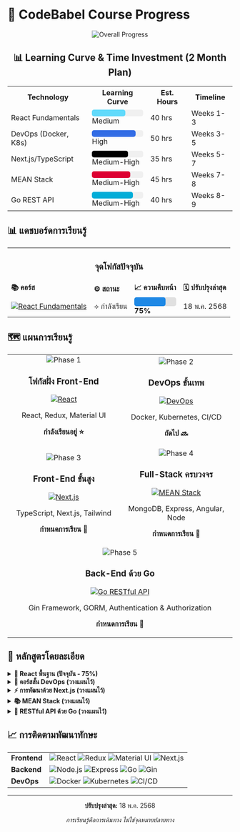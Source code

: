 # 🚀 CodeBabel Course Progress

<div align="center">
  
![Overall Progress](https://img.shields.io/badge/Progress-30%25-1A73E8?style=for-the-badge&width=500)

## 📊 Learning Curve & Time Investment (2 Month Plan)

<table>
  <tr>
    <th>Technology</th>
    <th>Learning Curve</th>
    <th>Est. Hours</th>
    <th>Timeline</th>
  </tr>
  <tr>
    <td>React Fundamentals</td>
    <td>
      <div style="background:#f0f0f0;border-radius:5px;height:15px;width:100%">
        <div style="background:#61DAFB;height:100%;border-radius:5px;width:65%"></div>
      </div>
      <span>Medium</span>
    </td>
    <td>40 hrs</td>
    <td>Weeks 1-3</td>
  </tr>
  <tr>
    <td>DevOps (Docker, K8s)</td>
    <td>
      <div style="background:#f0f0f0;border-radius:5px;height:15px;width:100%">
        <div style="background:#326CE5;height:100%;border-radius:5px;width:85%"></div>
      </div>
      <span>High</span>
    </td>
    <td>50 hrs</td>
    <td>Weeks 3-5</td>
  </tr>
  <tr>
    <td>Next.js/TypeScript</td>
    <td>
      <div style="background:#f0f0f0;border-radius:5px;height:15px;width:100%">
        <div style="background:#000000;height:100%;border-radius:5px;width:70%"></div>
      </div>
      <span>Medium-High</span>
    </td>
    <td>35 hrs</td>
    <td>Weeks 5-7</td>
  </tr>
  <tr>
    <td>MEAN Stack</td>
    <td>
      <div style="background:#f0f0f0;border-radius:5px;height:15px;width:100%">
        <div style="background:#DD0031;height:100%;border-radius:5px;width:75%"></div>
      </div>
      <span>Medium-High</span>
    </td>
    <td>45 hrs</td>
    <td>Weeks 7-8</td>
  </tr>
  <tr>
    <td>Go REST API</td>
    <td>
      <div style="background:#f0f0f0;border-radius:5px;height:15px;width:100%">
        <div style="background:#00ADD8;height:100%;border-radius:5px;width:80%"></div>
      </div>
      <span>Medium-High</span>
    </td>
    <td>40 hrs</td>
    <td>Weeks 8-9</td>
  </tr>
</table>

</div>

## 📊 แดชบอร์ดการเรียนรู้

<table align="center">
  <tr>
    <th colspan="4" align="center"><h3>จุดโฟกัสปัจจุบัน</h3></th>
  </tr>
  <tr>
    <td><strong>📚 คอร์ส</strong></td>
    <td><strong>⚙️ สถานะ</strong></td>
    <td><strong>📈 ความคืบหน้า</strong></td>
    <td><strong>🗓️ ปรับปรุงล่าสุด</strong></td>
  </tr>
  <tr>
    <td>
      <a href="./reactFundCourse/workshop_product/frontend/README.md">
        <img src="https://img.shields.io/badge/React-Fundamentals-61DAFB?style=flat-square&logo=react" alt="React Fundamentals"/>
      </a>
    </td>
    <td>⟢ กำลังเรียน</td>
    <td>
      <div style="background-color:#e0e0e0;border-radius:5px;height:20px;width:100%">
        <div style="background-color:#1E88E5;height:100%;width:75%;border-radius:5px;"></div>
      </div>
      <strong>75%</strong>
    </td>
    <td>18 พ.ค. 2568</td>
  </tr>
</table>

## 🗺️ แผนการเรียนรู้

<div align="center">
    <table width="100%">
        <tr>
            <td width="50%" align="center">
                <img src="https://img.shields.io/badge/Phase-1-success?style=for-the-badge" alt="Phase 1"/>
                <h3>โฟกัสฝั่ง Front-End</h3>
                <a href="./reactFundCourse/workshop_product/frontend/README.md">
                    <img src="https://img.shields.io/badge/React-Fundamentals-61DAFB?style=flat-square&logo=react" alt="React"/>
                </a>
                <p>React, Redux, Material UI</p>
                <p><strong>กำลังเรียนอยู่ ⭐</strong></p>
            </td>
            <td width="50%" align="center">
                <img src="https://img.shields.io/badge/Phase-2-lightgrey?style=for-the-badge" alt="Phase 2"/>
                <h3>DevOps ขั้นเทพ</h3>
                <a href="./devops_course/README.md">
                    <img src="https://img.shields.io/badge/DevOps-Fundamentals-326CE5?style=flat-square&logo=kubernetes" alt="DevOps"/>
                </a>
                <p>Docker, Kubernetes, CI/CD</p>
                <p><strong>ถัดไป 🔜</strong></p>
            </td>
        </tr>
        <tr>
    <td width="50%" align="center">
        <img src="https://img.shields.io/badge/Phase-3-lightgrey?style=for-the-badge" alt="Phase 3"/>
        <h3>Front-End ขั้นสูง</h3>
        <a href="./nextjs_course/README.md">
            <img src="https://img.shields.io/badge/Next.js-Development-000000?style=flat-square&logo=next.js" alt="Next.js"/>
        </a>
        <p>TypeScript, Next.js, Tailwind</p>
        <p><strong>กำหนดการเรียน 📅</strong></p>
    </td>
    <td width="50%" align="center">
        <img src="https://img.shields.io/badge/Phase-4-lightgrey?style=for-the-badge" alt="Phase 4"/>
        <h3>Full-Stack ครบวงจร</h3>
        <a href="./mean_stack/README.md">
            <img src="https://img.shields.io/badge/MEAN-Stack-DD0031?style=flat-square&logo=angular" alt="MEAN Stack"/>
        </a>
        <p>MongoDB, Express, Angular, Node</p>
        <p><strong>กำหนดการเรียน 📅</strong></p>
    </td>
</tr>
        <tr>
            <td width="100%" align="center" colspan="2">
                <img src="https://img.shields.io/badge/Phase-5-lightgrey?style=for-the-badge" alt="Phase 5"/>
                <h3>Back-End ด้วย Go</h3>
                <a href="./golang_api/README.md">
                    <img src="https://img.shields.io/badge/Go-RESTful_API-00ADD8?style=flat-square&logo=go" alt="Go RESTful API"/>
                </a>
                <p>Gin Framework, GORM, Authentication & Authorization</p>
                <p><strong>กำหนดการเรียน 📅</strong></p>
            </td>
        </tr>
    </table>
</div>

## 📝 หลักสูตรโดยละเอียด

<details>
  <summary><strong>🔄 React พื้นฐาน (ปัจจุบัน - 75%)</strong></summary>
  <br>
  <ul>
    <li>⭐ สถาปัตยกรรมและวงจรชีวิตของคอมโพเนนต์</li>
    <li>⭐ การจัดการสเตทด้วย Redux</li>
    <li>⭐ Material UI สำหรับการออกแบบที่ตอบสนอง</li>
    <li>⭐ React Hooks และ Custom Hooks</li>
    <li>⭐ การเพิ่มประสิทธิภาพการทำงาน</li>
  </ul>
  <p><a href="./reactFundCourse/workshop_product/frontend/README.md">ดูความคืบหน้าโดยละเอียด →</a></p>
</details>

<details>
  <summary><strong>🐳 คอร์สสั้น DevOps (วางแผนไว้)</strong></summary>
  <br>
  <ul>
    <li>📦 การใช้คอนเทนเนอร์ด้วย Docker</li>
    <li>☸️ การจัดการระบบด้วย Kubernetes</li>
    <li>🏗️ Infrastructure as Code ด้วย Terraform</li>
    <li>📊 การตรวจสอบระบบด้วย Datadog</li>
    <li>🔄 การสร้าง CI/CD Pipeline</li>
    <li>🔌 API Gateway ด้วย Kong</li>
    <li>📝 วิธีการทำงานแบบ GitOps</li>
    <li>🧩 สถาปัตยกรรมไมโครเซอร์วิส</li>
  </ul>
  <p><a href="./devops_course/README.md">ดูรายละเอียดคอร์ส →</a></p>
</details>

<details>
  <summary><strong>⚡ การพัฒนาด้วย Next.js (วางแผนไว้)</strong></summary>
  <br>
  <ul>
    <li>📘 การใช้งาน TypeScript</li>
    <li>🔄 Server-Side Rendering และ Static Generation</li>
    <li>🧭 การจัดการเส้นทางขั้นสูง</li>
    <li>🗃️ การจัดการสเตทด้วย Zustand</li>
    <li>💅 การจัดรูปแบบด้วย Tailwind CSS</li>
    <li>📊 การดึงข้อมูลด้วย React Query</li>
    <li>🧩 ไลบรารีคอมโพเนนต์ด้วย Shadcn</li>
  </ul>
  <p><a href="./nextjs_course/README.md">ดูรายละเอียดคอร์ส →</a></p>
</details>

<details>
  <summary><strong>📚 MEAN Stack (วางแผนไว้)</strong></summary>
  <br>
  <ul>
    <li>🗄️ การออกแบบฐานข้อมูล MongoDB</li>
    <li>🌐 RESTful API ด้วย Express.js</li>
    <li>🅰️ Front-end ด้วย Angular 17</li>
    <li>📡 บริการ Backend ด้วย Node.js</li>
    <li>📦 สถาปัตยกรรม Monorepo ด้วย Nx</li>
  </ul>
  <p><a href="./mean_stack/README.md">ดูรายละเอียดคอร์ส →</a></p>
</details>

<details>
  <summary><strong>🐹 RESTful API ด้วย Go (วางแผนไว้)</strong></summary>
  <br>
  <ul>
    <li>🔍 พื้นฐานภาษา Go</li>
    <li>🍸 การพัฒนาเว็บด้วย Gin Framework</li>
    <li>📡 หลักการออกแบบ RESTful API</li>
    <li>🔒 ระบบยืนยันตัวตนและสิทธิ์</li>
    <li>📊 การเชื่อมต่อกับฐานข้อมูลด้วย GORM</li>
    <li>📝 การตรวจสอบข้อมูลในฟอร์ม</li>
    <li>📦 การอัพโหลดไฟล์ผ่านฟอร์ม</li>
    <li>👑 การจัดการสิทธิ์แบบ RBAC</li>
  </ul>
  <p><a href="./golang_api/README.md">ดูรายละเอียดคอร์ส →</a></p>
</details>

## 📈 การติดตามพัฒนาทักษะ

<div align="center">
  <table>
    <tr>
      <td><strong>Frontend</strong></td>
      <td>
        <img src="https://img.shields.io/badge/React-75%25-61DAFB?style=flat-square&logo=react" alt="React"/>
        <img src="https://img.shields.io/badge/Redux-65%25-764ABC?style=flat-square&logo=redux" alt="Redux"/>
        <img src="https://img.shields.io/badge/Material_UI-70%25-0081CB?style=flat-square&logo=material-ui" alt="Material UI"/>
        <img src="https://img.shields.io/badge/Next.js-Planned-000000?style=flat-square&logo=next.js" alt="Next.js"/>
      </td>
    </tr>
    <tr>
      <td><strong>Backend</strong></td>
      <td>
        <img src="https://img.shields.io/badge/Node.js-Planned-339933?style=flat-square&logo=node.js" alt="Node.js"/>
        <img src="https://img.shields.io/badge/Express-Planned-000000?style=flat-square&logo=express" alt="Express"/>
        <img src="https://img.shields.io/badge/Go-Planned-00ADD8?style=flat-square&logo=go" alt="Go"/>
        <img src="https://img.shields.io/badge/Gin-Planned-00ADD8?style=flat-square&logo=go" alt="Gin"/>
      </td>
    </tr>
    <tr>
      <td><strong>DevOps</strong></td>
      <td>
        <img src="https://img.shields.io/badge/Docker-Planned-2496ED?style=flat-square&logo=docker" alt="Docker"/>
        <img src="https://img.shields.io/badge/Kubernetes-Planned-326CE5?style=flat-square&logo=kubernetes" alt="Kubernetes"/>
        <img src="https://img.shields.io/badge/CI/CD-Planned-FC6D26?style=flat-square&logo=gitlab" alt="CI/CD"/>
      </td>
    </tr>
  </table>
</div>

---

<div align="center">
  <p><strong>ปรับปรุงล่าสุด:</strong> 18 พ.ค. 2568</p>
  <p><em>การเรียนรู้คือการเดินทาง ไม่ใช่จุดหมายปลายทาง</em></p>
</div>
